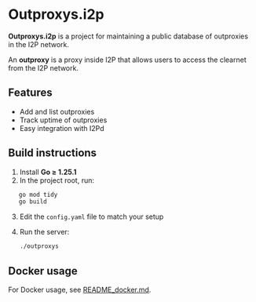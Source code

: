 
# Outproxys.i2p

**Outproxys.i2p** is a project for maintaining a public database of outproxies in the I2P network.  

An **outproxy** is a proxy inside I2P that allows users to access the clearnet from the I2P network.  

## Features
- Add and list outproxies  
- Track uptime of outproxies  
- Easy integration with I2Pd  

## Build instructions

1. Install **Go ≥ 1.25.1**  
2. In the project root, run:

```bash
   go mod tidy
   go build
```

3. Edit the `config.yaml` file to match your setup
4. Run the server:

   ```bash
   ./outproxys
   ```

## Docker usage

For Docker usage, see [README\_docker.md](README_docker.md).



